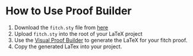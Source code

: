 # How to Use Proof Builder

1. Download the `fitch.sty` file from [here](https://www.mathstat.dal.ca/~selinger/fitch/fitch.sty)
2. Upload `fitch.sty` into the root of your LaTeX project
3. Use the [Visual Proof Builder](https://michaelmherrera.github.io/fitch/index.html) to generate the LaTeX for your fitch proof.
4. Copy the generated LaTex into your project.